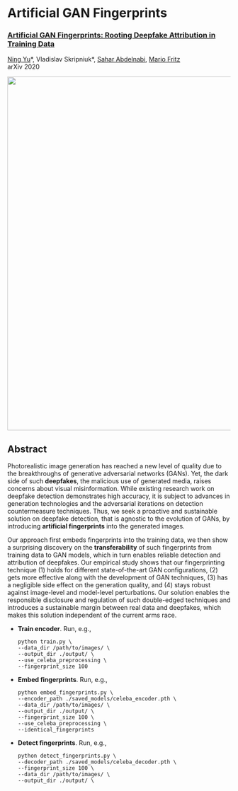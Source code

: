 # Artificial GAN Fingerprints

### [Artificial GAN Fingerprints: Rooting Deepfake Attribution in Training Data](https://arxiv.org/pdf/2007.08457.pdf)
[Ning Yu](https://sites.google.com/site/ningy1991/)\*, Vladislav Skripniuk\*, [Sahar Abdelnabi](https://cispa.de/en/people/sahar.abdelnabi#profile), [Mario Fritz](https://cispa.saarland/group/fritz/)<br>
arXiv 2020

<img src='fig/rec_minority.png' width=800>

## Abstract
Photorealistic image generation has reached a new level of quality due to the breakthroughs of generative adversarial networks (GANs). Yet, the dark side of such **deepfakes**, the malicious use of generated media, raises concerns about visual misinformation. While existing research work on deepfake detection demonstrates high accuracy, it is subject to advances in generation technologies and the adversarial iterations on detection countermeasure techniques. Thus, we seek a proactive and sustainable solution on deepfake detection, that is agnostic to the evolution of GANs, by introducing **artificial fingerprints** into the generated images.

Our approach first embeds fingerprints into the training data, we then show a surprising discovery on the **transferability** of such fingerprints from training data to GAN models, which in turn enables reliable detection and attribution of deepfakes. Our empirical study shows that our fingerprinting technique (1) holds for different state-of-the-art GAN configurations, (2) gets more effective along with the development of GAN techniques, (3) has a negligible side effect on the generation quality, and (4) stays robust against image-level and model-level perturbations. Our solution enables the responsible disclosure and regulation of such double-edged techniques and introduces a sustainable margin between real data and deepfakes, which makes this solution independent of the current arms race.



- **Train encoder**. Run, e.g.,
  ```
  python train.py \
  --data_dir /path/to/images/ \
  --output_dir ./output/ \
  --use_celeba_preprocessing \
  --fingerprint_size 100 
  ```
- **Embed fingerprints**. Run, e.g.,
  ```
  python embed_fingerprints.py \
  --encoder_path ./saved_models/celeba_encoder.pth \
  --data_dir /path/to/images/ \
  --output_dir ./output/ \
  --fingerprint_size 100 \
  --use_celeba_preprocessing \
  --identical_fingerprints
  ```
- **Detect fingerprints**. Run, e.g.,
  ```
  python detect_fingerprints.py \
  --decoder_path ./saved_models/celeba_decoder.pth \
  --fingerprint_size 100 \
  --data_dir /path/to/images/ \
  --output_dir ./output/ \
  ```

